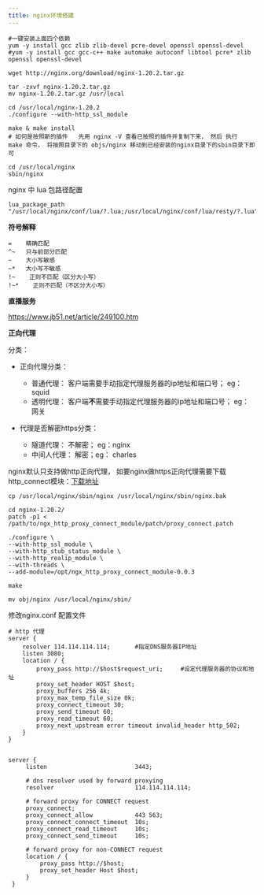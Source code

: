 ```yaml
---
title: nginx环境搭建
---
```



```
#一键安装上面四个依赖
yum -y install gcc zlib zlib-devel pcre-devel openssl openssl-devel
#yum -y install gcc gcc-c++ make automake autoconf libtool pcre* zlib openssl openssl-devel

wget http://nginx.org/download/nginx-1.20.2.tar.gz

tar -zxvf nginx-1.20.2.tar.gz
mv nginx-1.20.2.tar.gz /usr/local

cd /usr/local/nginx-1.20.2
./configure --with-http_ssl_module

make & make install 
# 如何是按照新的插件   先用 nginx -V 查看已按照的插件并复制下来， 然后 执行  make 命令， 将按照目录下的 objs/nginx 移动到已经安装的nginx目录下的sbin目录下即可

cd /usr/local/nginx
sbin/nginx
```





nginx 中 lua 包路径配置

```shell
lua_package_path "/usr/local/nginx/conf/lua/?.lua;/usr/local/nginx/conf/lua/resty/?.lua";
```







**符号解释**

```shell
=    精确匹配 
^~   只与前部分匹配
~    大小写敏感
~*   大小写不敏感
!~    正则不匹配（区分大小写）
!~*    正则不匹配（不区分大小写）
```



**直播服务**

https://www.jb51.net/article/249100.htm





**正向代理**

分类：

* 正向代理分类：
  * 普通代理： 客户端需要手动指定代理服务器的ip地址和端口号； eg： squid
  * 透明代理： 客户端**不**需要手动指定代理服务器的ip地址和端口号； eg：网关

* 代理是否解密https分类：
  * 隧道代理： 不解密； eg：nginx
  * 中间人代理： 解密；eg： charles





nginx默认只支持做http正向代理， 如要nginx做https正向代理需要下载http_connect模块：[下载地址](https://github.com/chobits/ngx_http_proxy_connect_module)

```shell
cp /usr/local/nginx/sbin/nginx /usr/local/nginx/sbin/nginx.bak

cd nginx-1.20.2/
patch -p1 < /path/to/ngx_http_proxy_connect_module/patch/proxy_connect.patch

./configure \
--with-http_ssl_module \
--with-http_stub_status_module \
--with-http_realip_module \
--with-threads \
--add-module=/opt/ngx_http_proxy_connect_module-0.0.3

make

mv obj/nginx /usr/local/nginx/sbin/
```





修改nginx.conf 配置文件

```
# http 代理
server {
    resolver 114.114.114.114;       #指定DNS服务器IP地址 
    listen 3080;
    location / {
        proxy_pass http://$host$request_uri;     #设定代理服务器的协议和地址 
        proxy_set_header HOST $host;
        proxy_buffers 256 4k;
        proxy_max_temp_file_size 0k;
        proxy_connect_timeout 30;
        proxy_send_timeout 60;
        proxy_read_timeout 60;
        proxy_next_upstream error timeout invalid_header http_502;
    }
}


server {
     listen                         3443;

     # dns resolver used by forward proxying
     resolver                       114.114.114.114;

     # forward proxy for CONNECT request
     proxy_connect;
     proxy_connect_allow            443 563;
     proxy_connect_connect_timeout  10s;
     proxy_connect_read_timeout     10s;
     proxy_connect_send_timeout     10s;

     # forward proxy for non-CONNECT request
     location / {
         proxy_pass http://$host;
         proxy_set_header Host $host;
     }
 }
```









